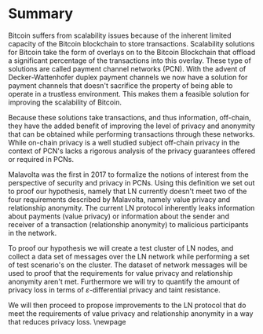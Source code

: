 # Summary

Bitcoin suffers from scalability issues because of the inherent limited capacity of the Bitcoin blockchain to store transactions. Scalability solutions for Bitcoin take the form of overlays on to the Bitcoin Blockchain that offload a significant percentage of the transactions into this overlay. These type of solutions are called payment channel networks (PCN). With the advent of Decker-Wattenhofer duplex payment channels we now have a solution for payment channels that doesn't sacrifice the property of being able to operate in a trustless environment. This makes them a feasible solution for improving the scalability of Bitcoin.

Because these solutions take transactions, and thus information, off-chain, they have the added benefit of improving the level of privacy and anonymity that can be obtained while performing transactions through these networks. While on-chain privacy is a well studied subject off-chain privacy in the context of PCN's lacks a rigorous analysis of the privacy guarantees offered or required in PCNs.

Malavolta was the first in 2017 to formalize the notions of interest from the perspective of security and privacy in PCNs. Using this definition we set out to proof our hypothesis, namely that LN currently doesn't meet two of the four requirements described by Malavolta, namely value privacy and relationship anonymity. The current LN protocol inherently leaks information about payments (value privacy) or information about the sender and receiver of a transaction (relationship anonymity) to malicious participants in the network.

To proof our hypothesis we will create a test cluster of LN nodes, and collect a data set of messages over the LN network while performing a set of test scenario's on the cluster. The dataset of network messages will be used to proof that the requirements for value privacy and relationship anonymity aren't met. Furthermore we will try to quantify the amount of privacy loss in terms of $\varepsilon$-differential privacy and taint resistance.

We will then proceed to propose improvements to the LN protocol that do meet the requirements of value privacy and relationship anonymity in a way that reduces privacy loss.
\newpage
